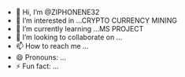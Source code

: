 - 👋 Hi, I’m @ZIPHONENE32
- 👀 I’m interested in ...CRYPTO CURRENCY MINING
- 🌱 I’m currently learning ...MS PROJECT
- 💞️ I’m looking to collaborate on ...
- 📫 How to reach me ...
- 😄 Pronouns: ...
- ⚡ Fun fact: ...

<!---
ZIPHONENE32/ZIPHONENE32 is a ✨ special ✨ repository because its `README.md` (this file) appears on your GitHub profile.
You can click the Preview link to take a look at your changes.
--->
